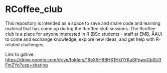 # RCoffee_club
This repository is intended as a space to save and share code and learning material that has come up during the Rcoffee club sessions.
The Rcoffee club is a place for anyone interested in R (BSc students - staff at EMB, ÅAU) to come and exchange knowledge, explore new ideas, and get help with R-related challenges.


Link to gdrive: https://drive.google.com/drive/folders/19eX5H9BHX1Hkl1YKaSPpwoGbSU3FmZYo?usp=sharing 
